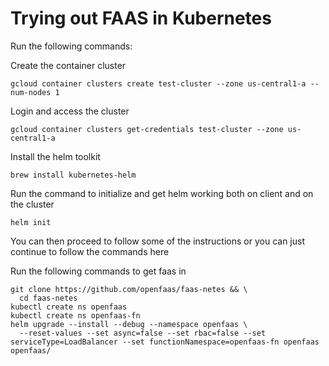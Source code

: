 # Trying out FAAS in Kubernetes

Run the following commands:

Create the container cluster
```
gcloud container clusters create test-cluster --zone us-central1-a --num-nodes 1
```

Login and access the cluster
```
gcloud container clusters get-credentials test-cluster --zone us-central1-a
```

Install the helm toolkit
```
brew install kubernetes-helm
```

Run the command to initialize and get helm working both on client and on the cluster
```
helm init
```

You can then proceed to follow some of the instructions or you can just continue to follow the commands here

Run the following commands to get faas in
```
git clone https://github.com/openfaas/faas-netes && \
  cd faas-netes
kubectl create ns openfaas
kubectl create ns openfaas-fn
helm upgrade --install --debug --namespace openfaas \
  --reset-values --set async=false --set rbac=false --set serviceType=LoadBalancer --set functionNamespace=openfaas-fn openfaas openfaas/
```

